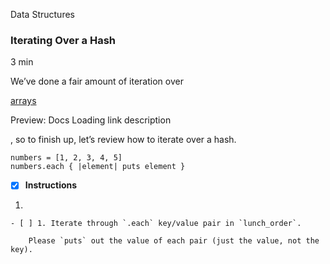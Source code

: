 Data Structures

### Iterating Over a Hash

3 min

We’ve done a fair amount of iteration over 

[arrays](https://www.codecademy.com/resources/docs/ruby/arrays)

Preview: Docs Loading link description

, so to finish up, let’s review how to iterate over a hash.

```
numbers = [1, 2, 3, 4, 5]
numbers.each { |element| puts element }
```

- [x] **Instructions**

1. 
    
    - [ ] 1. Iterate through `.each` key/value pair in `lunch_order`.
    
		Please `puts` out the value of each pair (just the value, not the key).
